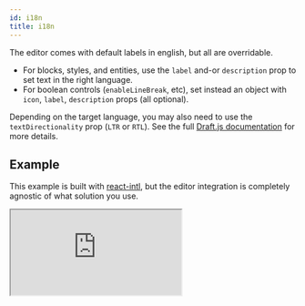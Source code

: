 ```yaml
---
id: i18n
title: i18n
---
```


The editor comes with default labels in english, but all are overridable.

- For blocks, styles, and entities, use the `label` and-or `description` prop to set text in the right language.
- For boolean controls (`enableLineBreak`, etc), set instead an object with `icon`, `label`, `description` props (all optional).

Depending on the target language, you may also need to use the `textDirectionality` prop (`LTR` or `RTL`). See the full [Draft.js documentation](https://draftjs.org/docs/api-reference-editor.html#textdirectionality) for more details.

## Example

This example is built with [react-intl](https://github.com/yahoo/react-intl), but the editor integration is completely agnostic of what solution you use.

<iframe src="https://demo.draftail.org/storybook/iframe.html?selectedKind=Docs&selectedStory=i18n" class="iframe iframe--docs-200"></iframe>
